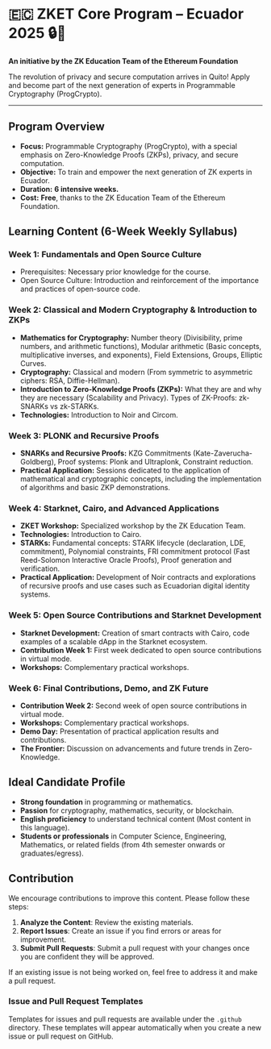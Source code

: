 # 🇪🇨 ZKET Core Program – Ecuador 2025 🔒🚀

**An initiative by the ZK Education Team of the Ethereum Foundation**

The revolution of privacy and secure computation arrives in Quito! Apply and become part of the next generation of experts in Programmable Cryptography (ProgCrypto).

---

## Program Overview

- **Focus:** Programmable Cryptography (ProgCrypto), with a special emphasis on Zero-Knowledge Proofs (ZKPs), privacy, and secure computation.
- **Objective:** To train and empower the next generation of ZK experts in Ecuador.
- **Duration:** **6 intensive weeks.**
- **Cost:** **Free**, thanks to the ZK Education Team of the Ethereum Foundation.

## Learning Content (6-Week Weekly Syllabus)

### Week 1: Fundamentals and Open Source Culture
- Prerequisites: Necessary prior knowledge for the course.
- Open Source Culture: Introduction and reinforcement of the importance and practices of open-source code.

### Week 2: Classical and Modern Cryptography & Introduction to ZKPs
- **Mathematics for Cryptography:** Number theory (Divisibility, prime numbers, and arithmetic functions), Modular arithmetic (Basic concepts, multiplicative inverses, and exponents), Field Extensions, Groups, Elliptic Curves.
- **Cryptography:** Classical and modern (From symmetric to asymmetric ciphers: RSA, Diffie-Hellman).
- **Introduction to Zero-Knowledge Proofs (ZKPs):** What they are and why they are necessary (Scalability and Privacy). Types of ZK-Proofs: zk-SNARKs vs zk-STARKs.
- **Technologies:** Introduction to Noir and Circom.

### Week 3: PLONK and Recursive Proofs
- **SNARKs and Recursive Proofs:** KZG Commitments (Kate-Zaverucha-Goldberg), Proof systems: Plonk and Ultraplonk, Constraint reduction.
- **Practical Application:** Sessions dedicated to the application of mathematical and cryptographic concepts, including the implementation of algorithms and basic ZKP demonstrations.

### Week 4: Starknet, Cairo, and Advanced Applications
- **ZKET Workshop:** Specialized workshop by the ZK Education Team.
- **Technologies:** Introduction to Cairo.
- **STARKs:** Fundamental concepts: STARK lifecycle (declaration, LDE, commitment), Polynomial constraints, FRI commitment protocol (Fast Reed-Solomon Interactive Oracle Proofs), Proof generation and verification.
- **Practical Application:** Development of Noir contracts and explorations of recursive proofs and use cases such as Ecuadorian digital identity systems.

### Week 5: Open Source Contributions and Starknet Development
- **Starknet Development:** Creation of smart contracts with Cairo, code examples of a scalable dApp in the Starknet ecosystem.
- **Contribution Week 1:** First week dedicated to open source contributions in virtual mode.
- **Workshops:** Complementary practical workshops.

### Week 6: Final Contributions, Demo, and ZK Future
- **Contribution Week 2:** Second week of open source contributions in virtual mode.
- **Workshops:** Complementary practical workshops.
- **Demo Day:** Presentation of practical application results and contributions.
- **The Frontier:** Discussion on advancements and future trends in Zero-Knowledge.

## Ideal Candidate Profile

- **Strong foundation** in programming or mathematics.
- **Passion** for cryptography, mathematics, security, or blockchain.
- **English proficiency** to understand technical content (Most content in this language).
- **Students or professionals** in Computer Science, Engineering, Mathematics, or related fields (from 4th semester onwards or graduates/egress).


## Contribution

We encourage contributions to improve this content. Please follow these steps:

1. **Analyze the Content**: Review the existing materials.
2. **Report Issues**: Create an issue if you find errors or areas for improvement.
3. **Submit Pull Requests**: Submit a pull request with your changes once you are confident they will be approved.

If an existing issue is not being worked on, feel free to address it and make a pull request.

### Issue and Pull Request Templates

Templates for issues and pull requests are available under the `.github` directory. These templates will appear automatically when you create a new issue or pull request on GitHub.
